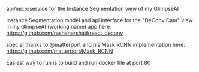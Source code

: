 api/microservice for the Instance Segmentation view of my GlimpseAI

Instance Segmentation model and api interface for the "DeConv Cam" view in my GlimpseAI (working name) app here: https://github.com/rashanarshad/react_deconv

special thanks to @matterport and his Mask RCNN implementation here: https://github.com/matterport/Mask_RCNN

Easiest way to run is to build and run docker file at port 80
